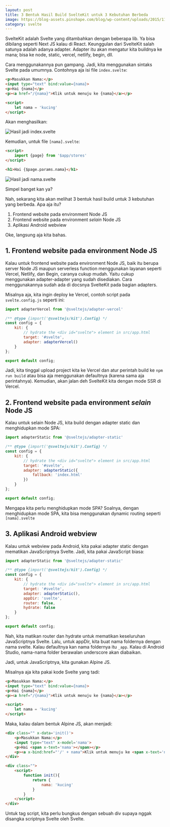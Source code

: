 ```yaml
---
layout: post
title: 3 Bentuk Hasil Build SvelteKit untuk 3 Kebutuhan Berbeda
image: https://blog-assets.pinshape.com/blog/wp-content/uploads/2015/11/02123159/flexsolid_p_grande.jpg
category: svelte
---
```


SvelteKit adalah Svelte yang ditambahkan dengan beberapa lib. Ya bisa dibilang seperti Next JS kalau di React. Keunggulan dari SvelteKit salah satunya adalah adanya adapter. Adapter itu akan mengatur kita buildnya ke mana; bisa ke node, static, vercel, netlify, begin, dll.

Cara menggunakannya pun gampang. Jadi, kita menggunakan sintaks Svelte pada umumnya. Contohnya aja isi file `index.svelte`:

```html
<p>Masukkan Nama:</p>
<input type="text" bind:value={nama}>
<p>Hai {nama}</p>
<p><a href="/{nama}">Klik untuk menuju ke {nama}</a></p>

<script>
	let nama = 'kucing'
</script>
```

Akan menghasilkan:

![Hasil jadi index.svelte](https://i.ibb.co/R9fSW4q/image.png)

Kemudian, untuk file `[nama].svelte`:

```html
<script>
	import {page} from '$app/stores'
</script>

<h1>Hai {$page.params.nama}</h1>
```

![Hasil jadi nama.svelte](https://i.ibb.co/rkfYHwT/image.png)

Simpel banget kan ya?

Nah, sekarang kita akan melihat 3 bentuk hasil build untuk 3 kebutuhan yang berbeda. Apa aja itu?

1. Frontend website pada environment Node JS
2. Frontend website pada environment _selain_ Node JS
3. Aplikasi Android webview

Oke, langsung aja kita bahas.

## 1. Frontend website pada environment Node JS

Kalau untuk frontend website pada environment Node JS, baik itu berupa server Node JS maupun serverless function menggunakan layanan seperti Vercel, Netlify, dan Begin, caranya cukup mudah. Yaitu cukup menggunakan adapter-adapter yang sudah disediakan. Cara menggunakannya sudah ada di docsnya SvelteKit pada bagian adapters. 

Misalnya aja, kita ingin deploy ke Vercel, contoh script pada `svelte.config.js` seperti ini:

```javascript
import adapterVercel from '@sveltejs/adapter-vercel'

/** @type {import('@sveltejs/kit').Config} */
const config = {
	kit: {
		// hydrate the <div id="svelte"> element in src/app.html
		target: '#svelte',
		adapter: adapterVercel()
	}
};

export default config;
```

Jadi, kita tinggal upload project kita ke Vercel dan atur perintah build ke `npm run build` atau bisa aja menggunakan defaultnya (karena sama aja perintahnya). Kemudian, akan jalan deh SvelteKit kita dengan mode SSR di Vercel.

## 2. Frontend website pada environment _selain_ Node JS

Kalau untuk selain Node JS, kita build dengan adapter static dan menghidupkan mode SPA:

```javascript
import adapterStatic from '@sveltejs/adapter-static'

/** @type {import('@sveltejs/kit').Config} */
const config = {
	kit: {
		// hydrate the <div id="svelte"> element in src/app.html
		target: '#svelte',
		adapter: adapterStatic({
			fallback: 'index.html'
		})
	}
};

export default config;
```

Mengapa kita perlu menghidupkan mode SPA? Soalnya, dengan menghidupkan mode SPA, kita bisa menggunakan dynamic routing seperti `[nama].svelte`

## 3. Aplikasi Android webview

Kalau untuk webview pada Android, kita pakai adapter static dengan mematikan JavaScriptnya Svelte. Jadi, kita pakai JavaScript biasa:

```javascript
import adapterStatic from '@sveltejs/adapter-static'

/** @type {import('@sveltejs/kit').Config} */
const config = {
	kit: {
		// hydrate the <div id="svelte"> element in src/app.html
		target: '#svelte',
		adapter: adapterStatic(),
		appDir: 'svelte',
		router: false,
		hydrate: false
	}
};

export default config;
```

Nah, kita matikan router dan hydrate untuk mematikan keseluruhan JavaScriptnya Svelte. Lalu, untuk appDir, kita buat nama foldernya dengan nama svelte. Kalau defaultnya kan nama foldernya itu `_app`. Kalau di Android Studio, nama-nama folder berawalan underscore akan diabaikan.

Jadi, untuk JavaScriptnya, kita gunakan Alpine JS.

Misalnya aja kita pakai kode Svelte yang tadi:

```html
<p>Masukkan Nama:</p>
<input type="text" bind:value={nama}>
<p>Hai {nama}</p>
<p><a href="/{nama}">Klik untuk menuju ke {nama}</a></p>

<script>
	let nama = 'kucing'
</script>
```

Maka, kalau dalam bentuk Alpine JS, akan menjadi:

```html
<div class="" x-data='init()'>
	<p>Masukkan Nama:</p>
	<input type="text" x-model='nama'>
	<p>Hai <span x-text='nama'></span></p>
	<p><a x-bind:href="'/' + nama">Klik untuk menuju ke <span x-text='nama'></span></a></p>
</div>

<div class="">
	<script>
		function init(){
			return {
				nama: 'kucing'
			}
		}
	</script>
</div>
```

Untuk tag script, kita perlu bungkus dengan sebuah div supaya nggak disangka scriptnya Svelte oleh Svelte.